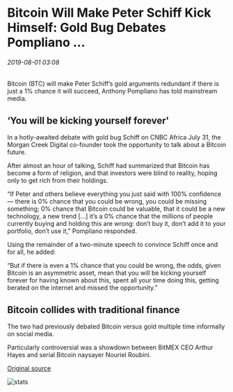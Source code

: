 # Bitcoin Will Make Peter Schiff Kick Himself: Gold Bug Debates Pompliano ...

###### 2019-08-01 03:08

Bitcoin (BTC) will make Peter Schiff’s gold arguments redundant if there is just a 1% chance it will succeed, Anthony Pompliano has told mainstream media.

## ‘You will be kicking yourself forever'

In a hotly-awaited debate with gold bug Schiff on CNBC Africa July 31, the Morgan Creek Digital co-founder took the opportunity to talk about a Bitcoin future.

After almost an hour of talking, Schiff had summarized that Bitcoin has become a form of religion, and that investors were blind to reality, hoping only to get rich from their holdings.

“If Peter and others believe everything you just said with 100% confidence — there is 0% chance that you could be wrong, you could be missing something; 0% chance that Bitcoin could be valuable, that it could be a new technology, a new trend \[…\] it’s a 0% chance that the millions of people currently buying and holding this are wrong: don’t buy it, don’t add it to your portfolio, don’t use it,” Pompliano responded.

Using the remainder of a two-minute speech to convince Schiff once and for all, he added:

“But if there is even a 1% chance that you could be wrong, the odds, given Bitcoin is an asymmetric asset, mean that you will be kicking yourself forever for having known about this, spent all your time doing this, getting berated on the internet and missed the opportunity.”

## Bitcoin collides with traditional finance

The two had previously debated Bitcoin versus gold multiple time informally on social media.

Particularly controversial was a showdown between BitMEX CEO Arthur Hayes and serial Bitcoin naysayer Nouriel Roubini.

[Original source](https://cointelegraph.com/news/bitcoin-will-make-peter-schiff-kick-himself-gold-bug-debates-pompliano)

![stats](https://c.statcounter.com/11760860/0/a89fa40b/1/ "stats")